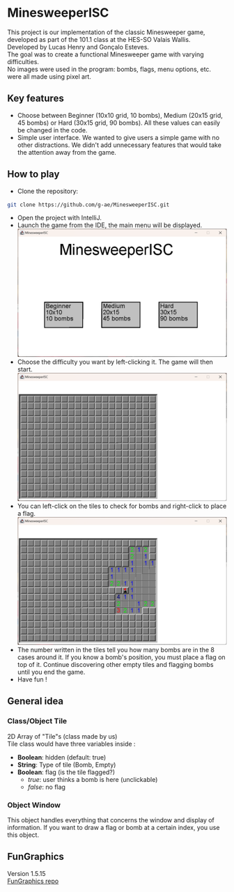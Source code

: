 # MinesweeperISC
This project is our implementation of the classic Minesweeper game, developed as part of the 101.1 class at the HES-SO Valais Wallis. \
Developed by Lucas Henry and Gonçalo Esteves.\
The goal was to create a functional Minesweeper game with varying difficulties. \
No images were used in the program: bombs, flags, menu options, etc. were all made using pixel art.

## Key features
- Choose between Beginner (10x10 grid, 10 bombs), Medium (20x15 grid, 45 bombs) or Hard (30x15 grid, 90 bombs). All these values can easily be changed in the code.
- Simple user interface. We wanted to give users a simple game with no other distractions. We didn't add unnecessary features that would take the attention away from the game.

## How to play
- Clone the repository:
```bash
git clone https://github.com/g-ae/MinesweeperISC.git
```
- Open the project with IntelliJ.
- Launch the game from the IDE, the main menu will be displayed. \
![Game launched](img/mainmenu.png)
- Choose the difficulty you want by left-clicking it. The game will then start. \
![Game started](img/gamestarted.png)
- You can left-click on the tiles to check for bombs and right-click to place a flag.
![Checked tile and flagged](img/checkandflag.png)
- The number written in the tiles tell you how many bombs are in the 8 cases around it. If you know a bomb's position, you must place a flag on top of it. Continue discovering other empty tiles and flagging bombs until you end the game.
- Have fun !

## General idea
### Class/Object Tile
2D Array of "Tile"s (class made by us) \
Tile class would have three variables inside : 
- **Boolean**: hidden (default: true) 
- **String**: Type of tile (Bomb, Empty)
- **Boolean**: flag (is the tile flagged?)
  - *true*: user thinks a bomb is here (unclickable)
  - *false*: no flag

### Object Window
This object handles everything that concerns the window and display of information. If you want to draw a flag or bomb at a certain index, you use this object.

## FunGraphics
Version 1.5.15 \
[FunGraphics repo](https://github.com/ISC-HEI/FunGraphics/)